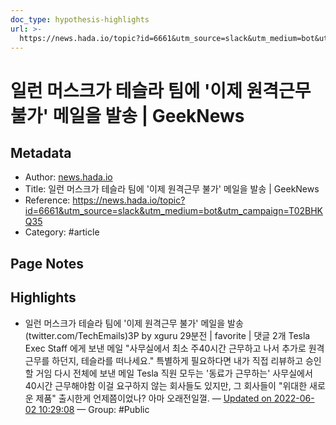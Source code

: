 ```yaml
---
doc_type: hypothesis-highlights
url: >-
  https://news.hada.io/topic?id=6661&utm_source=slack&utm_medium=bot&utm_campaign=T02BHKQ35
---
```


# 일런 머스크가 테슬라 팀에 '이제 원격근무 불가' 메일을 발송 | GeekNews

## Metadata
- Author: [news.hada.io]()
- Title: 일런 머스크가 테슬라 팀에 '이제 원격근무 불가' 메일을 발송 | GeekNews
- Reference: https://news.hada.io/topic?id=6661&utm_source=slack&utm_medium=bot&utm_campaign=T02BHKQ35
- Category: #article

## Page Notes
## Highlights
- 일런 머스크가 테슬라 팀에 '이제 원격근무 불가' 메일을 발송 (twitter.com/TechEmails)3P by xguru 29분전 | favorite | 댓글 2개 Tesla Exec Staff 에게 보낸 메일 "사무실에서 최소 주40시간 근무하고 나서 추가로 원격 근무를 하던지, 테슬라를 떠나세요." 특별하게 필요하다면 내가 직접 리뷰하고 승인할 거임 다시 전체에 보낸 메일 Tesla 직원 모두는 '동료가 근무하는' 사무실에서 40시간 근무해야함 이걸 요구하지 않는 회사들도 있지만, 그 회사들이 "위대한 새로운 제품" 출시한게 언제쯤이었나? 아마 오래전일껄. — [Updated on 2022-06-02 10:29:08](https://hyp.is/ZlRv4uITEeyPoiNEwMrZvQ/news.hada.io/topic?id=6661&utm_source=slack&utm_medium=bot&utm_campaign=T02BHKQ35) — Group: #Public



